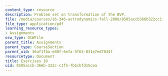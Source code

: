 ```yaml
---
content_type: resource
description: Problem set on transformation of the BVP.
file: /media/courses/16-346-astrodynamics-fall-2008/8505accb366b322cc1f57b5cbfd15cea_ex_10.pdf
file_type: application/pdf
learning_resource_types:
- Assignments
ocw_type: OCWFile
parent_title: Assignments
parent_type: CourseSection
parent_uid: 36af17ba-e00f-6efa-5f63-831e7ed7034f
resourcetype: Document
title: Exercises 10
uid: 8505accb-366b-322c-c1f5-7b5cbfd15cea
---
```

